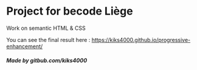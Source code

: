 # Project for becode Liège

Work on semantic HTML & CSS

You can see the final result here : https://kiks4000.github.io/progressive-enhancement/

##### Made by gitbub.com/kiks4000
